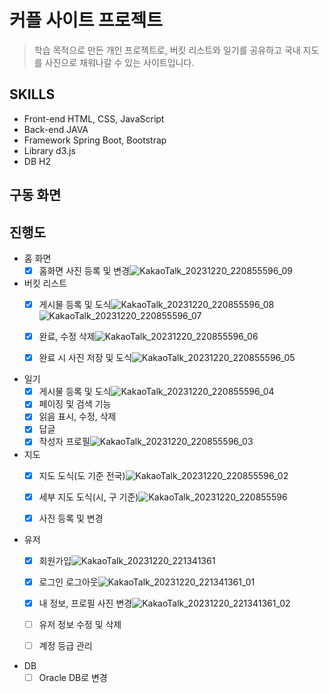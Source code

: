 # 커플 사이트 프로젝트

> 학습 목적으로 만든 개인 프로젝트로, 버킷 리스트와 일기를 공유하고 국내 지도를 사진으로 채워나갈 수 있는 사이트입니다. 


## SKILLS
- Front-end
	HTML, CSS, JavaScript
- Back-end
	JAVA 
- Framework
	Spring Boot, Bootstrap 
- Library
	d3.js
- DB
	H2

## 구동 화면


## 진행도
 - 홈 화면
	 - [x] 홈화면 사진 등록 및 변경![KakaoTalk_20231220_220855596_09](https://github.com/thdwjdrl401/MySite/assets/56518110/dd5cd149-db24-4eee-a968-7aa5d5fcc0ec)

 - 버킷 리스트
	 - [x] 게시물 등록 및 도식![KakaoTalk_20231220_220855596_08](https://github.com/thdwjdrl401/MySite/assets/56518110/46e4cb0c-ff72-468c-bee0-251c5b32cf8a)![KakaoTalk_20231220_220855596_07](https://github.com/thdwjdrl401/MySite/assets/56518110/33ea568b-1215-44b7-a865-673ab9173712)


	 - [x] 완료, 수정 삭제![KakaoTalk_20231220_220855596_06](https://github.com/thdwjdrl401/MySite/assets/56518110/088f2209-e424-4fe2-84b8-0c3570eda50b)

	 - [x] 완료 시 사진 저장 및 도식![KakaoTalk_20231220_220855596_05](https://github.com/thdwjdrl401/MySite/assets/56518110/3665885d-2624-457f-baaa-ae9cbccdfcc8)

 - 일기
	 - [x] 게시물 등록 및 도식![KakaoTalk_20231220_220855596_04](https://github.com/thdwjdrl401/MySite/assets/56518110/5249f34e-dbf5-4707-9869-1c87f2cdc2f3)
	 - [x] 페이징 및 검색 기능
	 - [x] 읽음 표시, 수정, 삭제
	 - [x] 답글
	 - [x] 작성자 프로필![KakaoTalk_20231220_220855596_03](https://github.com/thdwjdrl401/MySite/assets/56518110/e13217e6-c420-436c-aeb6-f2598ab2c11f)
	  
 - 지도
	 - [x] 지도 도식(도 기준 전국)![KakaoTalk_20231220_220855596_02](https://github.com/thdwjdrl401/MySite/assets/56518110/b9015841-82ad-44f3-9271-922691ebfb48)

	 - [x] 세부 지도 도식(시, 구 기준)![KakaoTalk_20231220_220855596](https://github.com/thdwjdrl401/MySite/assets/56518110/e25d2a6b-49bf-45ec-a8b0-e5740d7d4d4a)

	 - [x] 사진 등록 및 변경
 - 유저
	 - [x] 회원가입![KakaoTalk_20231220_221341361](https://github.com/thdwjdrl401/MySite/assets/56518110/0400a419-4d87-491f-b025-04f696d7185a)

	 - [x] 로그인 로그아웃![KakaoTalk_20231220_221341361_01](https://github.com/thdwjdrl401/MySite/assets/56518110/85d7b48a-3267-448d-80a8-0b8936c47846)

	 - [x] 내 정보, 프로필 사진 변경![KakaoTalk_20231220_221341361_02](https://github.com/thdwjdrl401/MySite/assets/56518110/2e94c1a1-b26b-4ad0-b7a7-fa8ed779329a)

	 - [ ] 유저 정보 수정 및 삭제
	 - [ ] 계정 등급 관리
- DB
	- [ ] Oracle DB로 변경
